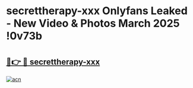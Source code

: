 # secrettherapy-xxx Onlyfans Leaked - New Video & Photos March 2025 !0v73b

# <h2><a href="https://4qpmnd.iuczelnia.edu.pl?title=secrettherapy-xxx&ref=0v73b">🔗👉 🔴 secrettherapy-xxx</a></h2>

[![acn](https://github.com/user-attachments/assets/0f9c940e-d8b0-45ae-aac7-cd30a18b3e1c)](https://4qpmnd.iuczelnia.edu.pl?title=secrettherapy-xxx&ref=0v73b)

